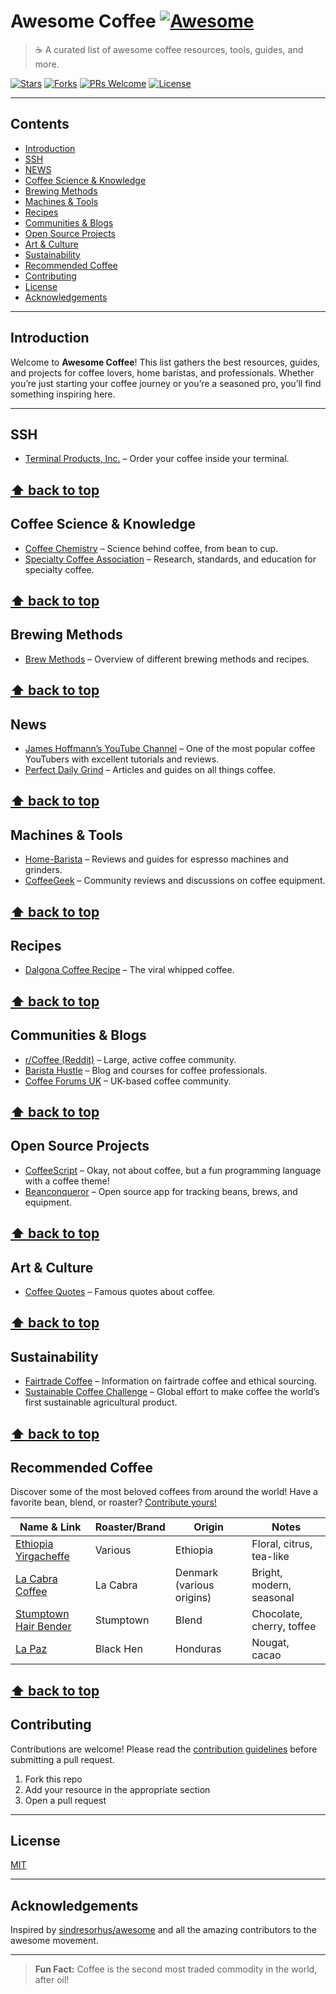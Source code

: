 # Awesome Coffee [![Awesome](https://awesome.re/badge.svg)](https://awesome.re)

> ☕️ A curated list of awesome coffee resources, tools, guides, and more.

[![Stars](https://img.shields.io/github/stars/beargruug/awesome-coffee?style=social)](https://github.com/beargruug/awesome-coffee/stargazers)
[![Forks](https://img.shields.io/github/forks/beargruug/awesome-coffee?style=social)](https://github.com/beargruug/awesome-coffee/network/members)
[![PRs Welcome](https://img.shields.io/badge/PRs-welcome-brightgreen.svg?style=flat-square)](CONTRIBUTING.md)
[![License](https://img.shields.io/github/license/your-username/awesome-coffee)](LICENSE)

---

## Contents

- [Introduction](#introduction)
- [SSH](#ssh)
- [NEWS](#news)
- [Coffee Science & Knowledge](#coffee-science--knowledge)
- [Brewing Methods](#brewing-methods)
- [Machines & Tools](#machines--tools)
- [Recipes](#recipes)
- [Communities & Blogs](#communities--blogs)
- [Open Source Projects](#open-source-projects)
- [Art & Culture](#art--culture)
- [Sustainability](#sustainability)
- [Recommended Coffee](#recommended-coffee)
- [Contributing](#contributing)
- [License](#license)
- [Acknowledgements](#acknowledgements)

---

## Introduction

Welcome to **Awesome Coffee**!
This list gathers the best resources, guides, and projects for coffee lovers, home baristas, and professionals. Whether you’re just starting your coffee journey or you’re a seasoned pro, you’ll find something inspiring here.

---

## SSH

- [Terminal Products, Inc.](https://www.terminal.shop/) – Order your coffee inside your terminal.

**[⬆ back to top](#contents)**
---

## Coffee Science & Knowledge

- [Coffee Chemistry](https://www.coffeechemistry.com/) – Science behind coffee, from bean to cup.
- [Specialty Coffee Association](https://sca.coffee/) – Research, standards, and education for specialty coffee.

**[⬆ back to top](#contents)**
---

## Brewing Methods

- [Brew Methods](https://brewmethods.com/) – Overview of different brewing methods and recipes.

**[⬆ back to top](#contents)**
---

## News

- [James Hoffmann’s YouTube Channel](https://www.youtube.com/@jameshoffmann) – One of the most popular coffee YouTubers with excellent tutorials and reviews.
- [Perfect Daily Grind](https://perfectdailygrind.com/) – Articles and guides on all things coffee.

**[⬆ back to top](#contents)**
---

## Machines & Tools

- [Home-Barista](https://www.home-barista.com/) – Reviews and guides for espresso machines and grinders.
- [CoffeeGeek](https://www.coffeegeek.com/) – Community reviews and discussions on coffee equipment.

**[⬆ back to top](#contents)**
---

## Recipes

- [Dalgona Coffee Recipe](https://www.bbcgoodfood.com/recipes/dalgona-coffee) – The viral whipped coffee.

**[⬆ back to top](#contents)**
---

## Communities & Blogs

- [r/Coffee (Reddit)](https://www.reddit.com/r/Coffee/) – Large, active coffee community.
- [Barista Hustle](https://www.baristahustle.com/blog/) – Blog and courses for coffee professionals.
- [Coffee Forums UK](https://coffeeforums.co.uk/) – UK-based coffee community.

**[⬆ back to top](#contents)**
---

## Open Source Projects

- [CoffeeScript](https://coffeescript.org/) – Okay, not about coffee, but a fun programming language with a coffee theme!
- [Beanconqueror](https://beanconqueror.com/) – Open source app for tracking beans, brews, and equipment.

**[⬆ back to top](#contents)**
---

## Art & Culture

- [Coffee Quotes](https://www.goodreads.com/quotes/tag/coffee) – Famous quotes about coffee.

**[⬆ back to top](#contents)**
---

## Sustainability

- [Fairtrade Coffee](https://www.fairtrade.net/issue/coffee) – Information on fairtrade coffee and ethical sourcing.
- [Sustainable Coffee Challenge](https://www.sustaincoffee.org/) – Global effort to make coffee the world’s first sustainable agricultural product.

**[⬆ back to top](#contents)**
---

## Recommended Coffee

Discover some of the most beloved coffees from around the world!
Have a favorite bean, blend, or roaster? [Contribute yours!](CONTRIBUTING.md)

| Name & Link | Roaster/Brand | Origin | Notes |
|-------------|---------------|--------|-------|
| [Ethiopia Yirgacheffe](https://www.coffeereview.com/review/ethiopia-yirgacheffe/) | Various | Ethiopia | Floral, citrus, tea-like |
| [La Cabra Coffee](https://www.lacabra.dk/) | La Cabra | Denmark (various origins) | Bright, modern, seasonal |
| [Stumptown Hair Bender](https://www.stumptowncoffee.com/products/hair-bender) | Stumptown | Blend | Chocolate, cherry, toffee |
| [La Paz](https://www.blackhen.de/products/bio-espresso-la-paz) | Black Hen | Honduras | Nougat, cacao |

**[⬆ back to top](#contents)**
---

## Contributing

Contributions are welcome!
Please read the [contribution guidelines](CONTRIBUTING.md) before submitting a pull request.

1. Fork this repo
2. Add your resource in the appropriate section
3. Open a pull request

---

## License

[MIT](LICENSE)

---

## Acknowledgements

Inspired by [sindresorhus/awesome](https://github.com/sindresorhus/awesome) and all the amazing contributors to the awesome movement.

---

> **Fun Fact:**
> Coffee is the second most traded commodity in the world, after oil!
